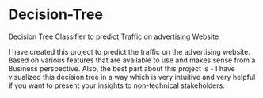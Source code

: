 # Decision-Tree
Decision Tree Classifier to predict Traffic on advertising Website

I have created this project to predict the traffic on the advertising website. Based on various features that are available to use and makes sense from a Business perspective. Also, the best part about this project is - I have visualized this decision tree in a way which is very intuitive and very helpful if you want to present your insights to non-technical stakeholders.


